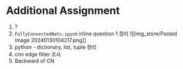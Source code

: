 # Additional Assignment

1. ?
2. `FullyConnectedNets.ipynb` inline question 1 정리
![[img_store/Pasted image 20240130104217.png]]
3. python - dictionary, list, tuple 정리
4. cnn edge filter 조사
5. Backward of CN
